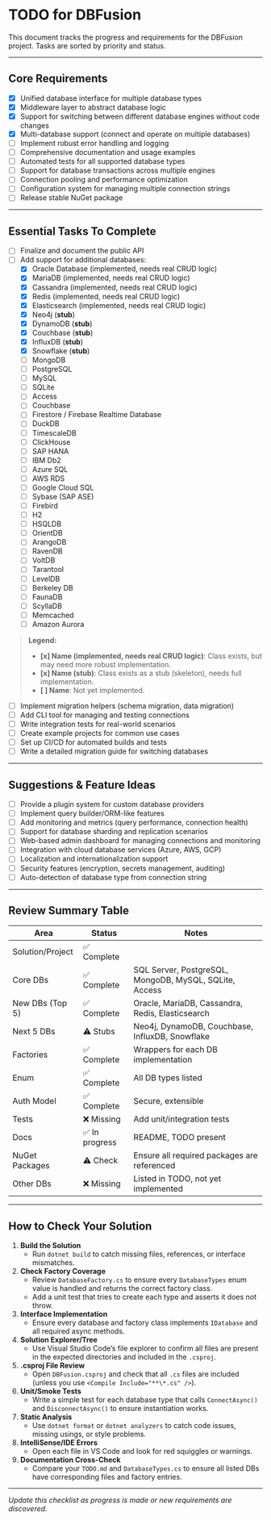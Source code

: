 # TODO for DBFusion

This document tracks the progress and requirements for the DBFusion project. Tasks are sorted by priority and status.

---

## Core Requirements

- [x] Unified database interface for multiple database types
- [x] Middleware layer to abstract database logic
- [x] Support for switching between different database engines without code changes
- [x] Multi-database support (connect and operate on multiple databases)
- [ ] Implement robust error handling and logging
- [ ] Comprehensive documentation and usage examples
- [ ] Automated tests for all supported database types
- [ ] Support for database transactions across multiple engines
- [ ] Connection pooling and performance optimization
- [ ] Configuration system for managing multiple connection strings
- [ ] Release stable NuGet package

---

## Essential Tasks To Complete

- [ ] Finalize and document the public API
- [ ] Add support for additional databases:
    - [x] Oracle Database (implemented, needs real CRUD logic)
    - [x] MariaDB (implemented, needs real CRUD logic)
    - [x] Cassandra (implemented, needs real CRUD logic)
    - [x] Redis (implemented, needs real CRUD logic)
    - [x] Elasticsearch (implemented, needs real CRUD logic)
    - [x] Neo4j (**stub**)
    - [x] DynamoDB (**stub**)
    - [x] Couchbase (**stub**)
    - [x] InfluxDB (**stub**)
    - [x] Snowflake (**stub**)
    - [ ] MongoDB
    - [ ] PostgreSQL
    - [ ] MySQL
    - [ ] SQLite
    - [ ] Access
    - [ ] Couchbase
    - [ ] Firestore / Firebase Realtime Database
    - [ ] DuckDB
    - [ ] TimescaleDB
    - [ ] ClickHouse
    - [ ] SAP HANA
    - [ ] IBM Db2
    - [ ] Azure SQL
    - [ ] AWS RDS
    - [ ] Google Cloud SQL
    - [ ] Sybase (SAP ASE)
    - [ ] Firebird
    - [ ] H2
    - [ ] HSQLDB
    - [ ] OrientDB
    - [ ] ArangoDB
    - [ ] RavenDB
    - [ ] VoltDB
    - [ ] Tarantool
    - [ ] LevelDB
    - [ ] Berkeley DB
    - [ ] FaunaDB
    - [ ] ScyllaDB
    - [ ] Memcached
    - [ ] Amazon Aurora

> **Legend:**  
> - **[x] Name (implemented, needs real CRUD logic)**: Class exists, but may need more robust implementation.  
> - **[x] Name (**stub**)**: Class exists as a stub (skeleton), needs full implementation.  
> - **[ ] Name**: Not yet implemented.

- [ ] Implement migration helpers (schema migration, data migration)
- [ ] Add CLI tool for managing and testing connections
- [ ] Write integration tests for real-world scenarios
- [ ] Create example projects for common use cases
- [ ] Set up CI/CD for automated builds and tests
- [ ] Write a detailed migration guide for switching databases

---

## Suggestions & Feature Ideas

- [ ] Provide a plugin system for custom database providers
- [ ] Implement query builder/ORM-like features
- [ ] Add monitoring and metrics (query performance, connection health)
- [ ] Support for database sharding and replication scenarios
- [ ] Web-based admin dashboard for managing connections and monitoring
- [ ] Integration with cloud database services (Azure, AWS, GCP)
- [ ] Localization and internationalization support
- [ ] Security features (encryption, secrets management, auditing)
- [ ] Auto-detection of database type from connection string

---

## Review Summary Table

| Area                | Status        | Notes                                                      |
|---------------------|--------------|------------------------------------------------------------|
| Solution/Project    | ✅ Complete   |                                                            |
| Core DBs            | ✅ Complete   | SQL Server, PostgreSQL, MongoDB, MySQL, SQLite, Access     |
| New DBs (Top 5)     | ✅ Complete   | Oracle, MariaDB, Cassandra, Redis, Elasticsearch           |
| Next 5 DBs          | ⚠️ Stubs      | Neo4j, DynamoDB, Couchbase, InfluxDB, Snowflake            |
| Factories           | ✅ Complete   | Wrappers for each DB implementation                        |
| Enum                | ✅ Complete   | All DB types listed                                        |
| Auth Model          | ✅ Complete   | Secure, extensible                                         |
| Tests               | ❌ Missing    | Add unit/integration tests                                 |
| Docs                | ✅ In progress| README, TODO present                                       |
| NuGet Packages      | ⚠️ Check     | Ensure all required packages are referenced                 |
| Other DBs           | ❌ Missing    | Listed in TODO, not yet implemented                        |

---

## How to Check Your Solution

1. **Build the Solution**
    - Run `dotnet build` to catch missing files, references, or interface mismatches.
2. **Check Factory Coverage**
    - Review `DatabaseFactory.cs` to ensure every `DatabaseTypes` enum value is handled and returns the correct factory class.
    - Add a unit test that tries to create each type and asserts it does not throw.
3. **Interface Implementation**
    - Ensure every database and factory class implements `IDatabase` and all required async methods.
4. **Solution Explorer/Tree**
    - Use Visual Studio Code’s file explorer to confirm all files are present in the expected directories and included in the `.csproj`.
5. **.csproj File Review**
    - Open `DBFusion.csproj` and check that all `.cs` files are included (unless you use `<Compile Include="**\*.cs" />`).
6. **Unit/Smoke Tests**
    - Write a simple test for each database type that calls `ConnectAsync()` and `DisconnectAsync()` to ensure instantiation works.
7. **Static Analysis**
    - Use `dotnet format` or `dotnet analyzers` to catch code issues, missing usings, or style problems.
8. **IntelliSense/IDE Errors**
    - Open each file in VS Code and look for red squiggles or warnings.
9. **Documentation Cross-Check**
    - Compare your `TODO.md` and `DatabaseTypes.cs` to ensure all listed DBs have corresponding files and factory entries.

---

*Update this checklist as progress is made or new requirements are discovered.*